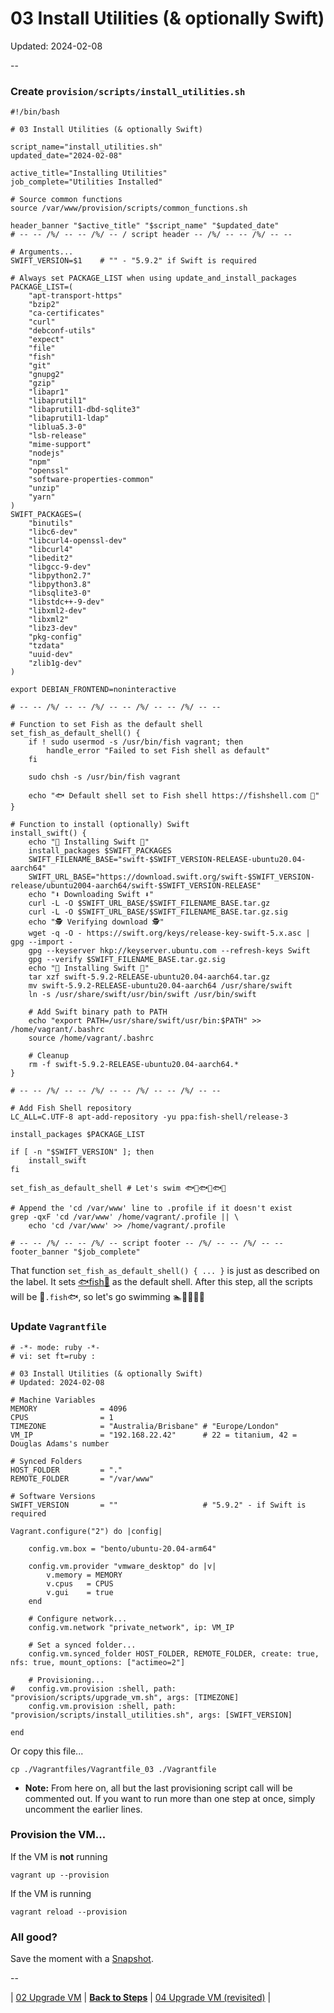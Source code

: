 # 03 Install Utilities (& optionally Swift)

Updated: 2024-02-08

--

### Create `provision/scripts/install_utilities.sh`

```
#!/bin/bash

# 03 Install Utilities (& optionally Swift)

script_name="install_utilities.sh"
updated_date="2024-02-08"

active_title="Installing Utilities"
job_complete="Utilities Installed"

# Source common functions
source /var/www/provision/scripts/common_functions.sh

header_banner "$active_title" "$script_name" "$updated_date"
# -- -- /%/ -- -- /%/ -- / script header -- /%/ -- -- /%/ -- --

# Arguments...
SWIFT_VERSION=$1    # "" - "5.9.2" if Swift is required

# Always set PACKAGE_LIST when using update_and_install_packages
PACKAGE_LIST=(
	"apt-transport-https"
	"bzip2"
	"ca-certificates"
	"curl"
	"debconf-utils"
	"expect"
	"file"
	"fish"
	"git"
	"gnupg2"
	"gzip"
	"libapr1"
	"libaprutil1"
	"libaprutil1-dbd-sqlite3"
	"libaprutil1-ldap"
	"liblua5.3-0"
	"lsb-release"
	"mime-support"
	"nodejs"
	"npm"
	"openssl"
	"software-properties-common"
	"unzip"
	"yarn"
)
SWIFT_PACKAGES=(
	"binutils"
	"libc6-dev"
	"libcurl4-openssl-dev"
	"libcurl4"
	"libedit2"
	"libgcc-9-dev"
	"libpython2.7"
	"libpython3.8"
	"libsqlite3-0"
	"libstdc++-9-dev"
	"libxml2-dev"
	"libxml2"
	"libz3-dev"
	"pkg-config"
	"tzdata"
	"uuid-dev"
	"zlib1g-dev"
)

export DEBIAN_FRONTEND=noninteractive

# -- -- /%/ -- -- /%/ -- -- /%/ -- -- /%/ -- --

# Function to set Fish as the default shell
set_fish_as_default_shell() {
	if ! sudo usermod -s /usr/bin/fish vagrant; then
		handle_error "Failed to set Fish shell as default"
	fi

	sudo chsh -s /usr/bin/fish vagrant

	echo "🐟 Default shell set to Fish shell https://fishshell.com 🐠"
}

# Function to install (optionally) Swift
install_swift() {
	echo "🚀 Installing Swift 🦜"
	install_packages $SWIFT_PACKAGES
	SWIFT_FILENAME_BASE="swift-$SWIFT_VERSION-RELEASE-ubuntu20.04-aarch64"
	SWIFT_URL_BASE="https://download.swift.org/swift-$SWIFT_VERSION-release/ubuntu2004-aarch64/swift-$SWIFT_VERSION-RELEASE"
	echo "⬇️ Downloading Swift ⬇️"
	curl -L -O $SWIFT_URL_BASE/$SWIFT_FILENAME_BASE.tar.gz
	curl -L -O $SWIFT_URL_BASE/$SWIFT_FILENAME_BASE.tar.gz.sig
	echo "🕵️ Verifying download 🕵️"
	wget -q -O - https://swift.org/keys/release-key-swift-5.x.asc | gpg --import -
	gpg --keyserver hkp://keyserver.ubuntu.com --refresh-keys Swift
	gpg --verify $SWIFT_FILENAME_BASE.tar.gz.sig
	echo "🔄 Installing Swift 🔄"
	tar xzf swift-5.9.2-RELEASE-ubuntu20.04-aarch64.tar.gz
	mv swift-5.9.2-RELEASE-ubuntu20.04-aarch64 /usr/share/swift
	ln -s /usr/share/swift/usr/bin/swift /usr/bin/swift

	# Add Swift binary path to PATH
	echo "export PATH=/usr/share/swift/usr/bin:$PATH" >> /home/vagrant/.bashrc
	source /home/vagrant/.bashrc

	# Cleanup
	rm -f swift-5.9.2-RELEASE-ubuntu20.04-aarch64.*
}

# -- -- /%/ -- -- /%/ -- -- /%/ -- -- /%/ -- --

# Add Fish Shell repository
LC_ALL=C.UTF-8 apt-add-repository -yu ppa:fish-shell/release-3

install_packages $PACKAGE_LIST

if [ -n "$SWIFT_VERSION" ]; then
	install_swift
fi

set_fish_as_default_shell # Let's swim 🐟🐠🐟🐠🐟🐠

# Append the 'cd /var/www' line to .profile if it doesn't exist
grep -qxF 'cd /var/www' /home/vagrant/.profile || \
	echo 'cd /var/www' >> /home/vagrant/.profile

# -- -- /%/ -- -- /%/ -- script footer -- /%/ -- -- /%/ -- --
footer_banner "$job_complete"
```

That function `set_fish_as_default_shell() { ... }` is just as described on the label. It sets [🐟fish🐠](https://fishshell.com) as the default shell. After this step, all the scripts will be 🐠`.fish`🐟, so let's go swimming 🏊🏊‍♀️🏊‍♂️

### Update `Vagrantfile`

```
# -*- mode: ruby -*-
# vi: set ft=ruby :

# 03 Install Utilities (& optionally Swift)
# Updated: 2024-02-08

# Machine Variables
MEMORY              = 4096
CPUS                = 1
TIMEZONE            = "Australia/Brisbane" # "Europe/London"
VM_IP               = "192.168.22.42"      # 22 = titanium, 42 = Douglas Adams's number

# Synced Folders
HOST_FOLDER         = "."
REMOTE_FOLDER       = "/var/www"

# Software Versions
SWIFT_VERSION       = ""                   # "5.9.2" - if Swift is required

Vagrant.configure("2") do |config|

	config.vm.box = "bento/ubuntu-20.04-arm64"

	config.vm.provider "vmware_desktop" do |v|
		v.memory = MEMORY
		v.cpus   = CPUS
		v.gui    = true
	end

	# Configure network...
	config.vm.network "private_network", ip: VM_IP

	# Set a synced folder...
	config.vm.synced_folder HOST_FOLDER, REMOTE_FOLDER, create: true, nfs: true, mount_options: ["actimeo=2"]

	# Provisioning...
#	config.vm.provision :shell, path: "provision/scripts/upgrade_vm.sh", args: [TIMEZONE]
	config.vm.provision :shell, path: "provision/scripts/install_utilities.sh", args: [SWIFT_VERSION]

end
```

Or copy this file...

```
cp ./Vagrantfiles/Vagrantfile_03 ./Vagrantfile
```

* **Note:** From here on, all but the last provisioning script call will be commented out. If you want to run more than one step at once, simply uncomment the earlier lines.

### Provision the VM...

If the VM is **not** running

```
vagrant up --provision
```

If the VM is running

```
vagrant reload --provision
```

### All good?

Save the moment with a [Snapshot](./Snapshots.md).

--

<!-- 03 Install Utilities -->
| [02 Upgrade VM](./02_Upgrade_VM.md)
| [**Back to Steps**](../README.md)
| [04 Upgrade VM (revisited)](./04_Upgrade_VM.md)
|
